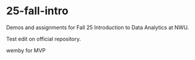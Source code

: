 # 25-fall-intro
Demos and assignments for Fall 25 Introduction to Data Analytics at NWU.

Test edit on official repository.

wemby for MVP 
